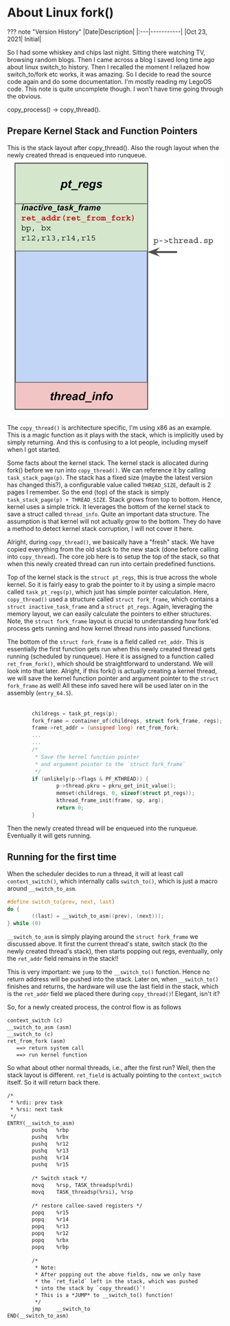 # About Linux fork()

??? note "Version History"
	|Date|Description|
	|:---|-----------|
	|Oct 23, 2021| Initial|

So I had some whiskey and chips last night.
Sitting there watching TV, browsing random blogs.
Then I came across a blog I saved long time ago about linux switch_to history.
Then I recalled the moment I reliazed how switch_to/fork etc works, it was amazing.
So I decide to read the source code again and do some documentation.
I'm mostly reading my LegoOS code. This note is quite uncomplete though.
I won't have time going through the obvious.

copy_process() -> copy_thread().

## Prepare Kernel Stack and Function Pointers

This is the stack layout after copy_thread().
Also the rough layout when the newly created thread is enqueued into runqueue.
![stack_layout_fork](./stack_layout_fork.png)

The `copy_thread()` is architecture specific, I'm using x86 as an example.
This is a magic function as it plays with the stack, which is implicitly used by simply returning.
And this is confusing to a lot people, including myself when I got started.

Some facts about the kernel stack.
The kernel stack is allocated during fork() before we run into `copy_thread()`.
We can reference it by calling `task_stack_page(p)`.
The stack has a fixed size (maybe the latest version has changed this?), a configurable value called `THREAD_SIZE`, default is 2 pages I remember.
So the end (top) of the stack is simply `task_stack_page(p) + THREAD_SIZE`. Stack grows from top to bottom.
Hence, kernel uses a simple trick. It leverages the bottom of the kernel stack to save a struct called `thread_info`.
Quite an important data structure. The assumption is that kernel will not actually grow to the bottom. 
They do have a method to detect kernel stack corruption, I will not cover it here.

Alright, during `copy_thread()`, we basically have a "fresh" stack. We have copied everything from
the old stack to the new stack (done before calling into `copy_thread`).
The core job here is to setup the top of the stack, so that when this newly created thread can run
into certain predefined functions.

Top of the kernel stack is the `struct pt_regs`, this is true across the whole kernel.
So it is fairly easy to grab the pointer to it by using a simple macro called `task_pt_regs(p)`,
which just has simple pointer calculation.
Here, `copy_thread()` used a structure called `struct fork_frame`, which contains
a `struct inactive_task_frame` and a `struct pt_regs`. Again, leveraging the memory layout,
we can easily calculate the pointers to either structures.
Note, the `struct fork_frame` layout is crucial to understanding how fork'ed process gets running and how kernel thread runs into passed functions.

The bottom of the `struct fork_frame` is a field called `ret_addr`.
This is essentially the first function gets run when this newly created thread gets running (scheduled by runqueue). Here it is assigned to a function called `ret_from_fork()`, which
should be straightforward to understand. We will look into that later.
Alright, if this fork() is actually creating a kernel thread, we will save the kernel function
pointer and argument pointer to the `struct fork_frame` as well! All these info saved here
will be used later on in the assembly (`entry_64.S`).
```c

        childregs = task_pt_regs(p);
        fork_frame = container_of(childregs, struct fork_frame, regs);
        frame->ret_addr = (unsigned long) ret_from_fork;
        ...
        ... 
        /*
         * Save the kernel function pointer
         * and argument pointer to the `struct fork_frame`
         */
        if (unlikely(p->flags & PF_KTHREAD)) {     
                p->thread.pkru = pkru_get_init_value();     
                memset(childregs, 0, sizeof(struct pt_regs));     
                kthread_frame_init(frame, sp, arg);     
                return 0;     
        }     
```

Then the newly created thread will be enqueued into the runqueue.
Eventually it will gets running.

## Running for the first time

When the scheduler decides to run a thread, it will at least call `context_switch()`,
which internally calls `switch_to()`, which is just a macro around `__switch_to_asm`.
```c
#define switch_to(prev, next, last)                                     \    
do {                                                                    \    
        ((last) = __switch_to_asm((prev), (next)));                     \    
} while (0) 
```

`__switch_to_asm` is simply playing around the `struct fork_frame` we discussed above.
It first the current thread's state, switch stack (to the newly created thread's stack),
then starts popping out regs, eventually, only the `ret_addr` field remains in the stack!!

This is very important: we `jump` to the `__switch_to()` function.
Hence no return address will be pushed into the stack.
Later on, when `__switch_to()` finishes and returns, the hardware
will use the last field in the stack, which is the `ret_addr` field we placed there during `copy_thread()`! Elegant, isn't it? 

So, for a newly created process, the control flow is as follows
```
context_switch (c)
__switch_to_asm (asm)
__switch_to (c)
ret_from_fork (asm)
   ==> return system call
   ==> run kernel function
```

So what about other normal threads, i.e., after the first run?
Well, then the stack layout is different.
`ret_field` is actually pointing to the `context_switch` itself.
So it will return back there.

```
/*
 * %rdi: prev task
 * %rsi: next task
 */
ENTRY(__switch_to_asm)
        pushq   %rbp    
        pushq   %rbx    
        pushq   %r12    
        pushq   %r13    
        pushq   %r14    
        pushq   %r15    
    
        /* Switch stack */    
        movq    %rsp, TASK_threadsp(%rdi)    
        movq    TASK_threadsp(%rsi), %rsp    
    
        /* restore callee-saved registers */    
        popq    %r15    
        popq    %r14    
        popq    %r13    
        popq    %r12    
        popq    %rbx    
        popq    %rbp    
    
        /*
         * Note:
         * After popping out the above fields, now we only have
         * the `ret_field` left in the stack, which was pushed
         * into the stack by `copy_thread()`!
         * This is a *JUMP* to __switch_to() function!
         */
        jmp     __switch_to
END(__switch_to_asm)
```